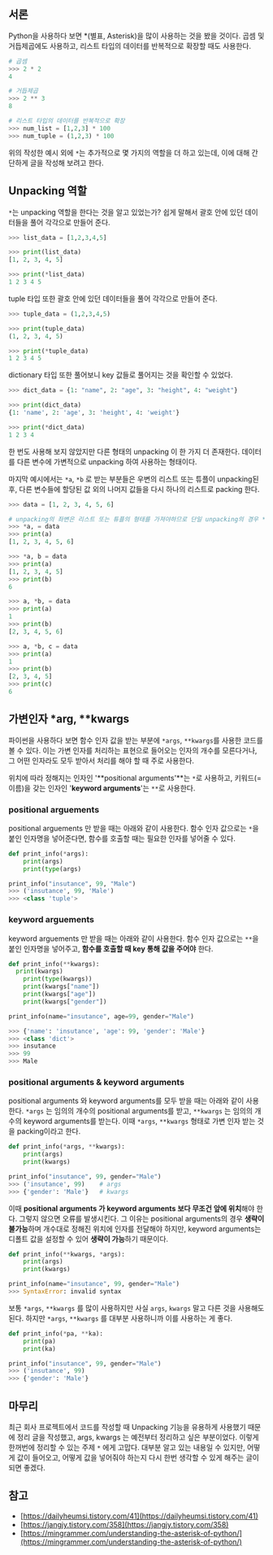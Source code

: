 ## 서론

Python을 사용하다 보면 *(별표, Asterisk)을 많이 사용하는 것을 봤을 것이다.
곱셈 및 거듭제곱에도 사용하고, 리스트 타입의 데이터를 반복적으로 확장할 때도 사용한다.

```python
# 곱셈
>>> 2 * 2
4

# 거듭제곱
>>> 2 ** 3
8
```

```python
# 리스트 타입의 데이터를 반복적으로 확장
>>> num_list = [1,2,3] * 100
>>> num_tuple = (1,2,3) * 100
```

위의 작성한 예시 외에 `*`는 추가적으로 몇 가지의 역할을 더 하고 있는데, 이에 대해 간단하게 글을 작성해 보려고 한다.

## Unpacking 역할

`*`는 unpacking 역할을 한다는 것을 알고 있었는가? 
쉽게 말해서 괄호 안에 있던 데이터들을 풀어 각각으로 만들어 준다.

```python
>>> list_data = [1,2,3,4,5]

>>> print(list_data)
[1, 2, 3, 4, 5]

>>> print(*list_data)
1 2 3 4 5
```

tuple 타입 또한 괄호 안에 있던 데이터들을 풀어 각각으로 만들어 준다.

```python
>>> tuple_data = (1,2,3,4,5)

>>> print(tuple_data)
(1, 2, 3, 4, 5)

>>> print(*tuple_data)
1 2 3 4 5
```

dictionary 타입 또한 풀어보니 key 값들로 풀어지는 것을 확인할 수 있었다.

```python
>>> dict_data = {1: "name", 2: "age", 3: "height", 4: "weight"}

>>> print(dict_data)
{1: 'name', 2: 'age', 3: 'height', 4: 'weight'}

>>> print(*dict_data)
1 2 3 4
```

한 번도 사용해 보지 않았지만 다른 형태의 unpacking 이 한 가지 더 존재한다. 데이터를 다른 변수에 가변적으로 unpacking 하여 사용하는 형태이다. 

마지막 예시에서는 `*a`, `*b` 로 받는 부분들은 우변의 리스트 또는 튜플이 unpacking된 후, 다른 변수들에 할당된 값 외의 나머지 값들을 다시 하나의 리스트로 packing 한다. 

```python
>>> data = [1, 2, 3, 4, 5, 6]

# unpacking의 좌변은 리스트 또는 튜플의 형태를 가져야하므로 단일 unpacking의 경우 *a가 아닌 *a,를 사용
>>> *a, = data
>>> print(a)
[1, 2, 3, 4, 5, 6]

>>> *a, b = data
>>> print(a)
[1, 2, 3, 4, 5]
>>> print(b)
6

>>> a, *b, = data
>>> print(a)
1
>>> print(b)
[2, 3, 4, 5, 6]

>>> a, *b, c = data
>>> print(a)
1
>>> print(b)
[2, 3, 4, 5]
>>> print(c)
6
```

## 가변인자 *arg, **kwargs

파이썬을 사용하다 보면 함수 인자 값을 받는 부분에 `*args`, `**kwargs`를 사용한 코드를 볼 수 있다. 이는 가변 인자를 처리하는 표현으로 들어오는 인자의 개수를 모른다거나, 그 어떤 인자라도 모두 받아서 처리를 해야 할 때 주로 사용한다.

위치에 따라 정해지는 인자인 '**positional arguments'**는 `*`로 사용하고, 키워드(=이름)을 갖는 인자인 '**keyword arguments**'는 `**`로 사용한다.

### positional arguements

positional arguements 만 받을 때는 아래와 같이 사용한다.
함수 인자 값으로는 `*`을 붙인 인자명을 넣어준다면, 함수를 호출할 때는 필요한 인자를 넣어줄 수 있다.

```python
def print_info(*args):
	print(args)
	print(type(args)

print_info("insutance", 99, "Male")
>>> ('insutance', 99, 'Male')
>>> <class 'tuple'>
```

### keyword arguements

keyword arguements 만 받을 때는 아래와 같이 사용한다.
함수 인자 값으로는 `**`을 붙인 인자명을 넣어주고, **함수를 호출할 때 key 통해 값을 주어야** 한다.

```python
def print_info(**kwargs):
  print(kwargs)
	print(type(kwargs))
	print(kwargs["name"])
	print(kwargs["age"])
	print(kwargs["gender"])

print_info(name="insutance", age=99, gender="Male")

>>> {'name': 'insutance', 'age': 99, 'gender': 'Male'}
>>> <class 'dict'>
>>> insutance
>>> 99
>>> Male
```

### positional arguments & keyword arguments

positional arguments 와 keyword arguments를 모두 받을 때는 아래와 같이 사용한다.
`*args` 는 임의의 개수의 positional arguments를 받고, `**kwargs` 는 임의의 개수의 keyword arguments를 받는다. 이때 `*args`, `**kwargs` 형태로 가변 인자 받는 것을 packing이라고 한다.

```python
def print_info(*args, **kwargs):
    print(args)
    print(kwargs)

print_info("insutance", 99, gender="Male")
>>> ('insutance', 99)    # args
>>> {'gender': 'Male'}   # kwargs
```

이때 **positional arguments 가 keyword arguments 보다 무조건 앞에 위치**해야 한다. 그렇지 않으면 오류를 발생시킨다. 그 이유는 positional arguments의 경우 **생략이 불가능**하며 개수대로 정해진 위치에 인자를 전달해야 하지만, keyword arguments는 디폴트 값을 설정할 수 있어 **생략이 가능**하기 때문이다.

```python
def print_info(**kwargs, *args):
    print(args)
    print(kwargs)

print_info(name="insutance", 99, gender="Male")
>>> SyntaxError: invalid syntax
```

보통 `*args`, `**kwargs` 를 많이 사용하지만 사실 `args`, `kwargs` 말고 다른 것을 사용해도 된다. 하지만 `*args`, `**kwargs` 를 대부분 사용하니까 이를 사용하는 게 좋다.

```python
def print_info(*pa, **ka):
    print(pa)
    print(ka)

print_info("insutance", 99, gender="Male")
>>> ('insutance', 99)
>>> {'gender': 'Male'}
```

## 마무리

최근 회사 프로젝트에서 코드를 작성할 때 Unpacking 기능을 유용하게 사용했기 때문에 정리 글을 작성했고, args, kwargs 는 예전부터 정리하고 싶은 부분이었다. 이렇게 한꺼번에 정리할 수 있는 주제 `*` 에게 고맙다. 대부분 알고 있는 내용일 수 있지만, 어떻게 값이 들어오고, 어떻게 값을 넣어줘야 하는지 다시 한번 생각할 수 있게 해주는 글이 되면 좋겠다.

## 참고

- [https://dailyheumsi.tistory.com/41](https://dailyheumsi.tistory.com/41)
- [https://jangjy.tistory.com/358](https://jangjy.tistory.com/358)
- [https://mingrammer.com/understanding-the-asterisk-of-python/](https://mingrammer.com/understanding-the-asterisk-of-python/)